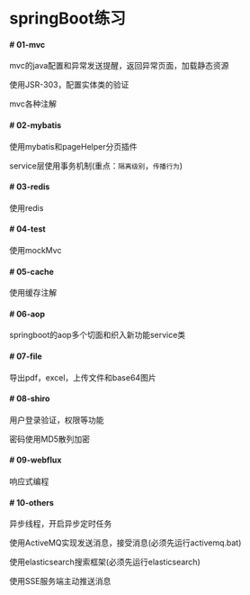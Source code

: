 # springBoot练习

#### # 01-mvc
mvc的java配置和异常发送提醒，返回异常页面，加载静态资源

使用JSR-303，配置实体类的验证

mvc各种注解

#### # 02-mybatis
使用mybatis和pageHelper分页插件

service层使用事务机制(重点：`隔离级别`，`传播行为`)

#### # 03-redis
使用redis

#### # 04-test
使用mockMvc

#### # 05-cache
使用缓存注解

#### # 06-aop
springboot的aop多个切面和织入新功能service类

#### # 07-file
导出pdf，excel，上传文件和base64图片

#### # 08-shiro
用户登录验证，权限等功能

密码使用MD5散列加密

#### # 09-webflux
响应式编程

#### # 10-others
异步线程，开启异步定时任务

使用ActiveMQ实现发送消息，接受消息(必须先运行activemq.bat)

使用elasticsearch搜索框架(必须先运行elasticsearch)

使用SSE服务端主动推送消息